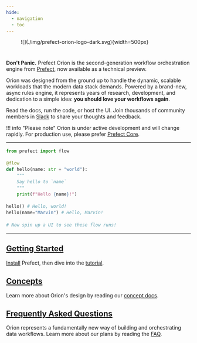 ```yaml
---
hide:
  - navigation
  - toc
---
```

<figure markdown=1>
![](./img/prefect-orion-logo-dark.svg){width=500px}
</figure>

#
**Don't Panic.** Prefect Orion is the second-generation workflow orchestration engine from [Prefect](https://www.prefect.io), now available as a technical preview. 

Orion was designed from the ground up to handle the dynamic, scalable workloads that the modern data stack demands. Powered by a brand-new, async rules engine, it represents years of research, development, and dedication to a simple idea: **you should love your workflows again**.

Read the docs, run the code, or host the UI. Join thousands of community members in [Slack](https://www.prefect.io/slack) to share your thoughts and feedback.

!!! info "Please note"
    Orion is under active development and will change rapidly. For production use, please prefer [Prefect Core](https://github.com/prefecthq/prefect).

---


```python
from prefect import flow

@flow
def hello(name: str = "world"):
    """
    Say hello to `name`
    """
    print(f"Hello {name}!")

hello() # Hello, world!
hello(name="Marvin") # Hello, Marvin!

# Now spin up a UI to see these flow runs!
```

---

## [Getting Started](tutorial.md)
[Install](getting-started/installation.md) Prefect, then dive into the [tutorial](tutorial.md).

## [Concepts](concepts/overview.md)

Learn more about Orion's design by reading our [concept docs](concepts/overview.md).

## [Frequently Asked Questions](faq.md)

Orion represents a fundamentally new way of building and orchestrating data workflows. Learn more about our plans by reading the [FAQ](faq.md).
